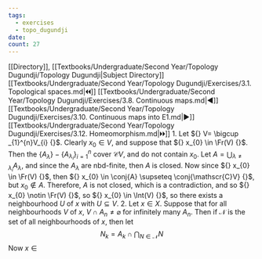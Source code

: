 ```yaml
---
tags:
  - exercises
  - topo_dugundji
date: 
count: 27
---
```

[[Directory]], [[Textbooks/Undergraduate/Second Year/Topology Dugundji/Topology Dugundji|Subject Directory]]
[[Textbooks/Undergraduate/Second Year/Topology Dugundji/Exercises/3.1. Topological spaces.md|🞀🞀]] [[Textbooks/Undergraduate/Second Year/Topology Dugundji/Exercises/3.8. Continuous maps.md|◀]] [[Textbooks/Undergraduate/Second Year/Topology Dugundji/Exercises/3.10. Continuous maps into E1.md|▶]] [[Textbooks/Undergraduate/Second Year/Topology Dugundji/Exercises/3.12. Homeomorphism.md|🞂🞂]]
1. 
Let ${} V= \bigcup _{1}^{n}V_{i} {}$. Clearly ${} x_{0} \in V {}$, and suppose that ${} x_{0} \in \Fr(V) {}$. Then the ${} \{ A_{\lambda} \}-\{ A_{\lambda_{i}} \}_{i=1}^{n} {}$ cover $\mathscr{C}V {}$, and do not contain $x_{0}$. Let ${} A=\bigcup_{\lambda\neq \lambda_{i}} A_{\lambda} {}$, and since the $A_{\lambda} {}$ are nbd-finite, then ${} A$ is closed. Now since ${} x_{0} \in \Fr(V) {}$, then ${} x_{0} \in \conj{A} \supseteq \conj{\mathscr{C}V} {}$, but ${} x_{0}\notin A {}$. Therefore, $A$ is not closed, which is a contradiction, and so ${} x_{0} \notin \Fr(V) {}$, so ${} x_{0} \in \Int(V) {}$, so there exists a neighbourhood $U$ of $x$ with ${} U \subseteq  V {}$.
2. 
Let ${} x \in X {}$. Suppose that for all neighbourhoods $V$ of $x$, ${} V \cap A_{n}\neq \varnothing  {}$ for infinitely many ${} A_{n}$. Then if $\mathscr{N}$ is the set of all neighbourhoods of $x$, then let 
$$
N_{k}=A_{k} \cap  \bigcap_{N\in \mathscr{N}} N
$$
Now ${} x \in  {}$